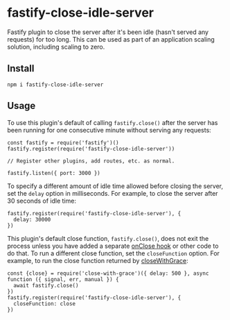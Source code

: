 # fastify-close-idle-server

Fastify plugin to close the server after it's been idle (hasn't served any requests) for too long. This can be used as part of an application scaling solution, including scaling to zero.

## Install
```
npm i fastify-close-idle-server
```

## Usage
To use this plugin's default of calling `fastify.close()` after the server has been running for one consecutive minute without serving any requests:
```
const fastify = require('fastify')()
fastify.register(require('fastify-close-idle-server'))

// Register other plugins, add routes, etc. as normal.

fastify.listen({ port: 3000 })
```

To specify a different amount of idle time allowed before closing the server, set the `delay` option in milliseconds. For example, to close the server after 30 seconds of idle time:
```
fastify.register(require('fastify-close-idle-server'), {
  delay: 30000
})
```

This plugin's default close function, `fastify.close()`, does not exit the process unless you have added a separate [onClose hook](https://www.fastify.io/docs/latest/Reference/Hooks/#onclose) or other code to do that. To run a different close function, set the `closeFunction` option. For example, to run the close function returned by [closeWithGrace](https://github.com/mcollina/close-with-grace):
```
const {close} = require('close-with-grace')({ delay: 500 }, async function ({ signal, err, manual }) {
  await fastify.close()
})
fastify.register(require('fastify-close-idle-server'), {
  closeFunction: close
})
```
